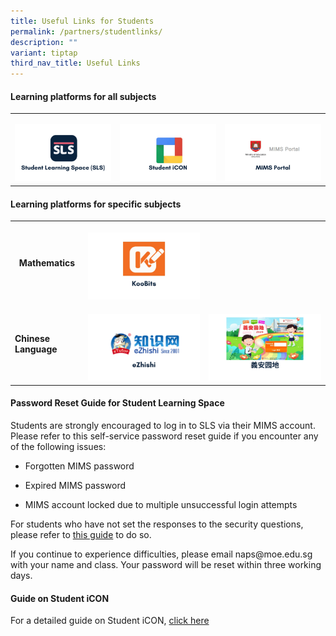 ```yaml
---
title: Useful Links for Students
permalink: /partners/studentlinks/
description: ""
variant: tiptap
third_nav_title: Useful Links
---
```

<h4><strong>Learning platforms for all subjects</strong></h4>
<table style="minWidth: 75px">
<colgroup>
<col>
<col>
<col>
</colgroup>
<tbody>
<tr>
<td rowspan="1" colspan="1">
<p></p><a class="isomer-image-wrapper" href="https://vle.learning.moe.edu.sg/login"><img style="width: 100%" height="auto" width="100%" alt="" src="/images/1.jpg"></a>
</td>
<td rowspan="1" colspan="1">
<p></p>
<div class="isomer-image-wrapper">
<img style="width: 100%" height="auto" width="100%" alt="" src="/images/2.jpg">
</div>
</td>
<td rowspan="1" colspan="1">
<p></p><a class="isomer-image-wrapper" href="https://www.google.com/url?sa=t&amp;rct=j&amp;q=&amp;esrc=s&amp;source=web&amp;cd=&amp;cad=rja&amp;uact=8&amp;ved=2ahUKEwjrw9W6x8uOAxX01zgGHXQ9Es0QFnoECAwQAQ&amp;url=https%3A%2F%2Fidp.mims.moe.gov.sg%2F&amp;usg=AOvVaw1nzSpzkAOgvTYQ0JkApVux&amp;opi=89978449"><img style="width: 100%" height="auto" width="100%" alt="" src="/images/3.jpg"></a>
</td>
</tr>
</tbody>
</table>
<h4><strong>Learning platforms for specific subjects</strong></h4>
<table style="minWidth: 75px">
<colgroup>
<col>
<col>
<col>
</colgroup>
<tbody>
<tr>
<th rowspan="1" colspan="1">
<p>Mathematics</p>
</th>
<th rowspan="1" colspan="1">
<p></p><a class="isomer-image-wrapper" href="https://member.koobits.com/?utm_source=web_nav&amp;utm_medium=btn&amp;utm_campaign=k21web&amp;utm_content=login"><img style="width: 100%" height="auto" width="100%" alt="" src="/images/4.jpg"></a>
</th>
<th rowspan="1" colspan="1">
<p></p>
</th>
</tr>
<tr>
<td rowspan="1" colspan="1">
<p><strong>Chinese Language</strong>
</p>
</td>
<td rowspan="1" colspan="1">
<p></p><a class="isomer-image-wrapper" href="https://www.ezhishi.net/"><img style="width: 100%" height="auto" width="100%" alt="" src="/images/5.jpg"></a>
</td>
<td rowspan="1" colspan="1">
<p></p><a class="isomer-image-wrapper" href="https://www.ezhishi.net/NAPSebook2024/index.html"><img style="width: 100%" height="auto" width="100%" alt="" src="/images/6.jpg"></a>
</td>
</tr>
</tbody>
</table>
<p></p>
<h4><strong>Password Reset Guide for Student Learning Space</strong></h4>
<p>Students are strongly encouraged to log in to SLS via their MIMS account.
Please refer to this self-service password reset guide if you encounter
any of the following issues:</p>
<ul data-tight="true" class="tight">
<li>
<p>Forgotten MIMS password</p>
</li>
<li>
<p>Expired MIMS password</p>
</li>
<li>
<p>MIMS account locked due to multiple unsuccessful login attempts
<br>
</p>
</li>
</ul>
<p>For students who have not set the responses to the security questions,
please refer to <a href="/files/2025%20Comms/NAPS_Guide_to_setup_Security_Questions.pdf" rel="noopener noreferrer nofollow" target="_blank">this guide</a> to
do so.</p>
<p>If you continue to experience difficulties, please email naps@moe.edu.sg
with your name and class. Your password will be reset within three working
days.</p>
<h4><strong>Guide on Student iCON</strong></h4>
<p>For a detailed guide on Student iCON, <a href="https://www.ngeeannpri.moe.edu.sg/curriculum/InfoComm-Technology/Student-iCON-and-Microsoft-Office-Plus/" rel="noopener noreferrer nofollow" target="_blank">click here</a>
</p>
<p></p>